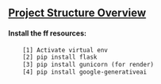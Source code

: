 
## [Project Structure Overview](https://github.com/usergaia/STRUCTURE-eXtract/blob/main/README.md)

#### Install the ff resources:
```html
    [1] Activate virtual env
    [2] pip install flask
    [3] pip install gunicorn (for render)
    [4] pip install google-generativeai
```
